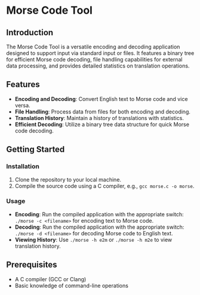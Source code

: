 # Morse Code Tool

## Introduction
The Morse Code Tool is a versatile encoding and decoding application designed to support input via standard input or files. It features a binary tree for efficient Morse code decoding, file handling capabilities for external data processing, and provides detailed statistics on translation operations.

## Features
- **Encoding and Decoding**: Convert English text to Morse code and vice versa.
- **File Handling**: Process data from files for both encoding and decoding.
- **Translation History**: Maintain a history of translations with statistics.
- **Efficient Decoding**: Utilize a binary tree data structure for quick Morse code decoding.

## Getting Started
### Installation
1. Clone the repository to your local machine.
2. Compile the source code using a C compiler, e.g., `gcc morse.c -o morse`.

### Usage
- **Encoding**: Run the compiled application with the appropriate switch: `./morse -c <filename>` for encoding text to Morse code.
- **Decoding**: Run the compiled application with the appropriate switch: `./morse -d <filename>` for decoding Morse code to English text.
- **Viewing History**: Use `./morse -h e2m` or `./morse -h m2e` to view translation history.

## Prerequisites
- A C compiler (GCC or Clang)
- Basic knowledge of command-line operations
